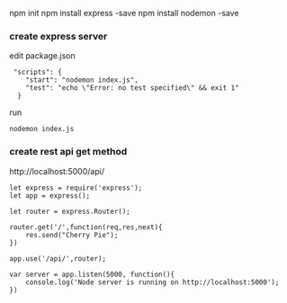 npm init
npm install express -save
npm install nodemon -save

### create express server

edit package.json
```
 "scripts": {
    "start": "nodemon index.js",
    "test": "echo \"Error: no test specified\" && exit 1"
  }
```
run
```
nodemon index.js
```

### create rest api get method 
http://localhost:5000/api/
```
let express = require('express');
let app = express();

let router = express.Router();

router.get('/',function(req,res,next){
    res.send("Cherry Pie");
})

app.use('/api/',router);

var server = app.listen(5000, function(){
    console.log('Node server is running on http://localhost:5000');
})

```